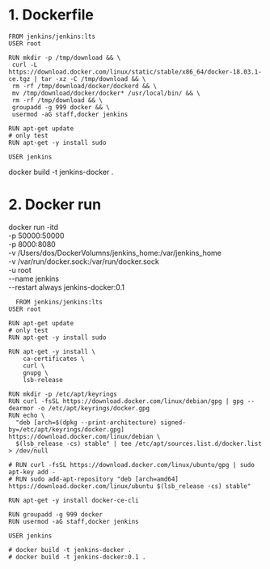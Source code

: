 
# 1. Dockerfile  

```
FROM jenkins/jenkins:lts
USER root

RUN mkdir -p /tmp/download && \
 curl -L https://download.docker.com/linux/static/stable/x86_64/docker-18.03.1-ce.tgz | tar -xz -C /tmp/download && \
 rm -rf /tmp/download/docker/dockerd && \
 mv /tmp/download/docker/docker* /usr/local/bin/ && \
 rm -rf /tmp/download && \
 groupadd -g 999 docker && \
 usermod -aG staff,docker jenkins

RUN apt-get update
# only test
RUN apt-get -y install sudo

USER jenkins
```
docker build -t jenkins-docker .


# 2. Docker run

docker run -itd \
  -p 50000:50000 \
  -p 8000:8080 \
  -v /Users/dos/DockerVolumns/jenkins_home:/var/jenkins_home \
  -v /var/run/docker.sock:/var/run/docker.sock \
  -u root \
  --name jenkins \
  --restart always  jenkins-docker:0.1


```
  FROM jenkins/jenkins:lts
USER root

RUN apt-get update
# only test
RUN apt-get -y install sudo

RUN apt-get -y install \
    ca-certificates \
    curl \
    gnupg \
    lsb-release

RUN mkdir -p /etc/apt/keyrings
RUN curl -fsSL https://download.docker.com/linux/debian/gpg | gpg --dearmor -o /etc/apt/keyrings/docker.gpg
RUN echo \
  "deb [arch=$(dpkg --print-architecture) signed-by=/etc/apt/keyrings/docker.gpg] https://download.docker.com/linux/debian \
  $(lsb_release -cs) stable" | tee /etc/apt/sources.list.d/docker.list > /dev/null

# RUN curl -fsSL https://download.docker.com/linux/ubuntu/gpg | sudo apt-key add -
# RUN sudo add-apt-repository "deb [arch=amd64] https://download.docker.com/linux/ubuntu $(lsb_release -cs) stable"

RUN apt-get -y install docker-ce-cli

RUN groupadd -g 999 docker
RUN usermod -aG staff,docker jenkins

USER jenkins

# docker build -t jenkins-docker .
# docker build -t jenkins-docker:0.1 .
```